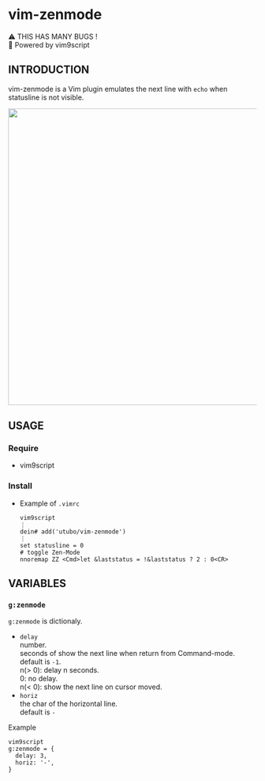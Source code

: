 # vim-zenmode

⚠ THIS HAS MANY BUGS !  
📜 Powered by vim9script

## INTRODUCTION
vim-zenmode is a Vim plugin emulates the next line with `echo` when statusline is not visible.

<img width="600" src="https://user-images.githubusercontent.com/6848636/190131844-dd95d5d4-0f18-44c1-a50b-35bddec8e1c6.png">

## USAGE
### Require
- vim9script

### Install
- Example of `.vimrc`
  ```vim
  vim9script
  ⋮
  dein# add('utubo/vim-zenmode')
  ⋮
  set statusline = 0
  # toggle Zen-Mode
  nnoremap ZZ <Cmd>let &laststatus = !&laststatus ? 2 : 0<CR>
  ```


## VARIABLES

### `g:zenmode`
`g:zenmode` is dictionaly.  

- `delay`  
  number.  
  seconds of show the next line when return from Command-mode.  
  default is `-1`.  
  n(> 0): delay n seconds.  
  0: no delay.  
  n(< 0): show the next line on cursor moved.
- `horiz`  
  the char of the horizontal line.  
  default is `-`

Example
```vim
vim9script
g:zenmode = {
  delay: 3,
  horiz: '-',
}
```

